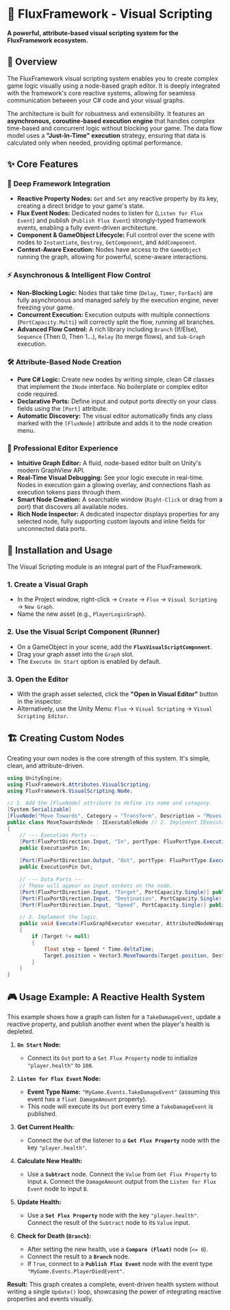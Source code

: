 # 🎨 FluxFramework - Visual Scripting

**A powerful, attribute-based visual scripting system for the FluxFramework ecosystem.**

## 🚀 Overview

The FluxFramework visual scripting system enables you to create complex game logic visually using a node-based graph editor. It is deeply integrated with the framework's core reactive systems, allowing for seamless communication between your C# code and your visual graphs.

The architecture is built for robustness and extensibility. It features an **asynchronous, coroutine-based execution engine** that handles complex time-based and concurrent logic without blocking your game. The data flow model uses a **"Just-In-Time" execution** strategy, ensuring that data is calculated only when needed, providing optimal performance.

## ✨ Core Features

### 🔗 **Deep Framework Integration**
- **Reactive Property Nodes:** `Get` and `Set` any reactive property by its key, creating a direct bridge to your game's state.
- **Flux Event Nodes:** Dedicated nodes to listen for (`Listen for Flux Event`) and publish (`Publish Flux Event`) strongly-typed framework events, enabling a fully event-driven architecture.
- **Component & GameObject Lifecycle:** Full control over the scene with nodes to `Instantiate`, `Destroy`, `GetComponent`, and `AddComponent`.
- **Context-Aware Execution:** Nodes have access to the `GameObject` running the graph, allowing for powerful, scene-aware interactions.

### ⚡ **Asynchronous & Intelligent Flow Control**
- **Non-Blocking Logic:** Nodes that take time (`Delay`, `Timer`, `ForEach`) are fully asynchronous and managed safely by the execution engine, never freezing your game.
- **Concurrent Execution:** Execution outputs with multiple connections (`PortCapacity.Multi`) will correctly split the flow, running all branches.
- **Advanced Flow Control:** A rich library including `Branch` (If/Else), `Sequence` (Then 0, Then 1...), `Relay` (to merge flows), and `Sub-Graph` execution.

### 🛠️ **Attribute-Based Node Creation**
- **Pure C# Logic:** Create new nodes by writing simple, clean C# classes that implement the `INode` interface. No boilerplate or complex editor code required.
- **Declarative Ports:** Define input and output ports directly on your class fields using the `[Port]` attribute.
- **Automatic Discovery:** The visual editor automatically finds any class marked with the `[FluxNode]` attribute and adds it to the node creation menu.

### 🎨 **Professional Editor Experience**
- **Intuitive Graph Editor:** A fluid, node-based editor built on Unity's modern GraphView API.
- **Real-Time Visual Debugging:** See your logic execute in real-time. Nodes in execution gain a glowing overlay, and connections flash as execution tokens pass through them.
- **Smart Node Creation:** A searchable window (`Right-Click` or drag from a port) that discovers all available nodes.
- **Rich Node Inspector:** A dedicated inspector displays properties for any selected node, fully supporting custom layouts and inline fields for unconnected data ports.

## 🎯 Installation and Usage

The Visual Scripting module is an integral part of the FluxFramework.

### 1. Create a Visual Graph
- In the Project window, right-click → `Create` → `Flux` → `Visual Scripting` → `New Graph`.
- Name the new asset (e.g., `PlayerLogicGraph`).

### 2. Use the Visual Script Component (Runner)
- On a GameObject in your scene, add the **`FluxVisualScriptComponent`**.
- Drag your graph asset into the `Graph` slot.
- The `Execute On Start` option is enabled by default.

### 3. Open the Editor
- With the graph asset selected, click the **"Open in Visual Editor"** button in the inspector.
- Alternatively, use the Unity Menu: `Flux` → `Visual Scripting` → `Visual Scripting Editor`.

## 🏗️ Creating Custom Nodes

Creating your own nodes is the core strength of this system. It's simple, clean, and attribute-driven.

```csharp
using UnityEngine;
using FluxFramework.Attributes.VisualScripting;
using FluxFramework.VisualScripting.Node;

// 1. Add the [FluxNode] attribute to define its name and category.
[System.Serializable]
[FluxNode("Move Towards", Category = "Transform", Description = "Moves a Transform towards a target position.")]
public class MoveTowardsNode : IExecutableNode // 2. Implement IExecutableNode for action nodes.
{
    // --- Execution Ports ---
    [Port(FluxPortDirection.Input, "In", portType: FluxPortType.Execution, PortCapacity.Single)] 
    public ExecutionPin In;
    
    [Port(FluxPortDirection.Output, "Out", portType: FluxPortType.Execution, PortCapacity.Multi)] 
    public ExecutionPin Out;

    // --- Data Ports ---
    // These will appear as input sockets on the node.
    [Port(FluxPortDirection.Input, "Target", PortCapacity.Single)] public Transform Target;
    [Port(FluxPortDirection.Input, "Destination", PortCapacity.Single)] public Vector3 Destination;
    [Port(FluxPortDirection.Input, "Speed", PortCapacity.Single)] public float Speed;

    // 3. Implement the logic.
    public void Execute(FluxGraphExecutor executor, AttributedNodeWrapper wrapper, string triggeredPortName, Dictionary<string, object> dataInputs)
    {
        if (Target != null)
        {
            float step = Speed * Time.deltaTime;
            Target.position = Vector3.MoveTowards(Target.position, Destination, step);
        }
    }
}
```

## 🎮 Usage Example: A Reactive Health System

This example shows how a graph can listen for a `TakeDamageEvent`, update a reactive property, and publish another event when the player's health is depleted.

1.  **`On Start` Node:**
    *   Connect its `Out` port to a `Set Flux Property` node to initialize `"player.health"` to `100`.

2.  **`Listen for Flux Event` Node:**
    *   **Event Type Name:** `"MyGame.Events.TakeDamageEvent"` (assuming this event has a `float DamageAmount` property).
    *   This node will execute its `Out` port every time a `TakeDamageEvent` is published.

3.  **Get Current Health:**
    *   Connect the `Out` of the listener to a **`Get Flux Property`** node with the key `"player.health"`.

4.  **Calculate New Health:**
    *   Use a **`Subtract`** node. Connect the `Value` from `Get Flux Property` to input `A`. Connect the `DamageAmount` output from the `Listen for Flux Event` node to input `B`.

5.  **Update Health:**
    *   Use a **`Set Flux Property`** node with the key `"player.health"`. Connect the result of the `Subtract` node to its `Value` input.

6.  **Check for Death (`Branch`):**
    *   After setting the new health, use a **`Compare (Float)`** node (`<= 0`).
    *   Connect the result to a **`Branch`** node.
    *   If `True`, connect to a **`Publish Flux Event`** node with the event type `"MyGame.Events.PlayerDiedEvent"`.

**Result:** This graph creates a complete, event-driven health system without writing a single `Update()` loop, showcasing the power of integrating reactive properties and events visually.